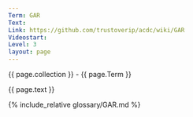 ```yaml
---
Term: GAR
Text: 
Link: https://github.com/trustoverip/acdc/wiki/GAR
Videostart: 
Level: 3
layout: page
---
```


{{ page.collection }} - {{ page.Term }}

   {{ page.text }}

{% include_relative glossary/GAR.md %}
